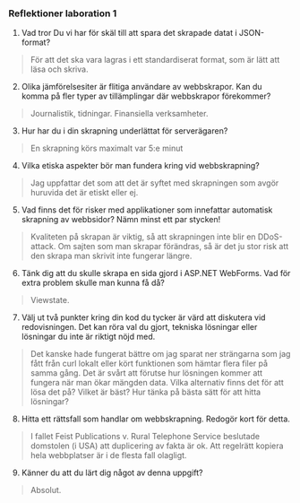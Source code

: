 ### Reflektioner laboration 1 
1. Vad tror Du vi har för skäl till att spara det skrapade datat i JSON-format?
>För att det ska vara lagras i ett standardiserat format, som är lätt att läsa och skriva.
2. Olika jämförelsesiter är flitiga användare av webbskrapor. Kan du komma på fler typer av tillämplingar där webbskrapor förekommer?
>Journalistik, tidningar. Finansiella verksamheter.
3. Hur har du i din skrapning underlättat för serverägaren?
>En skrapning körs maximalt var 5:e minut
4. Vilka etiska aspekter bör man fundera kring vid webbskrapning?
>Jag uppfattar det som att det är syftet med skrapningen som avgör huruvida det är etiskt eller ej.
5. Vad finns det för risker med applikationer som innefattar automatisk skrapning av webbsidor? Nämn minst ett par stycken!
>Kvaliteten på skrapan är viktig, så att skrapningen inte blir en DDoS-attack. 
>Om sajten som man skrapar förändras, så är det ju stor risk att den skrapa man skrivit inte fungerar längre.
6. Tänk dig att du skulle skrapa en sida gjord i ASP.NET WebForms. Vad för extra problem skulle man kunna få då?
>Viewstate.
7. Välj ut två punkter kring din kod du tycker är värd att diskutera vid redovisningen. Det kan röra val du gjort, tekniska lösningar eller lösningar du inte är riktigt nöjd med.
>Det kanske hade fungerat bättre om jag sparat ner strängarna som jag fått från curl lokalt eller kört funktionen som hämtar flera filer på samma gång.
>Det är svårt att förutse hur lösningen kommer att fungera när man ökar mängden data. 
>Vilka alternativ finns det för att lösa det på? 
>Vilket är bäst? 
>Hur tänka på bästa sätt för att hitta lösningar?
8. Hitta ett rättsfall som handlar om webbskrapning. Redogör kort för detta.
>I fallet Feist Publications v. Rural Telephone Service beslutade domstolen (i USA) att duplicering av fakta är ok. Att regelrätt kopiera hela webbplatser är i de flesta fall olagligt.
9. Känner du att du lärt dig något av denna uppgift?
>Absolut.
